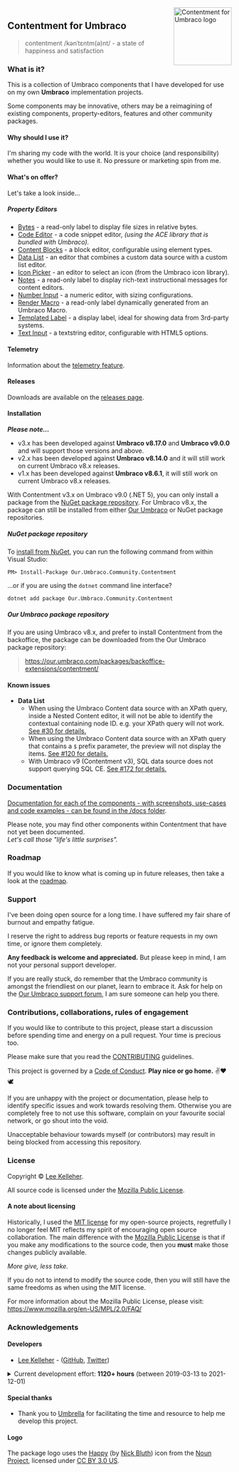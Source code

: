 <img src="../docs/assets/img/logo.png" alt="Contentment for Umbraco logo" title="A state of Umbraco happiness." height="130" align="right">

## Contentment for Umbraco

> contentment /kənˈtɛntm(ə)nt/ - a state of happiness and satisfaction

### What is it?

This is a collection of Umbraco components that I have developed for use on my own **Umbraco** implementation projects.

Some components may be innovative, others may be a reimagining of existing components, property-editors, features and other community packages.


#### Why should I use it?

I'm sharing my code with the world. It is your choice (and responsibility) whether you would like to use it.
No pressure or marketing spin from me.


#### What's on offer?

Let's take a look inside...

##### Property Editors

- [Bytes](../docs/editors/bytes.md) - a read-only label to display file sizes in relative bytes.
- [Code Editor](../docs/editors/code-editor.md) - a code snippet editor, _(using the ACE library that is bundled with Umbraco)._
- [Content Blocks](../docs/editors/content-blocks.md) - a block editor, configurable using element types.
- [Data List](../docs/editors/data-list.md) - an editor that combines a custom data source with a custom list editor.
- [Icon Picker](../docs/editors/icon-picker.md) - an editor to select an icon (from the Umbraco icon library).
- [Notes](../docs/editors/notes.md) - a read-only label to display rich-text instructional messages for content editors.
- [Number Input](../docs/editors/number-input.md) - a numeric editor, with sizing configurations.
- [Render Macro](../docs/editors/render-macro.md) - a read-only label dynamically generated from an Umbraco Macro.
- [Templated Label](../docs/editors/templated-label.md) - a display label, ideal for showing data from 3rd-party systems.
- [Text Input](../docs/editors/text-input.md) - a textstring editor, configurable with HTML5 options.

#### Telemetry

Information about the [telemetry feature](../docs/telemetry.md).

#### Releases

Downloads are available on the [releases page](https://github.com/leekelleher/umbraco-contentment/releases).

#### Installation

_**Please note...**_

- v3.x has been developed against **Umbraco v8.17.0** and **Umbraco v9.0.0** and will support those versions and above.
- v2.x has been developed against **Umbraco v8.14.0** and it will still work on current Umbraco v8.x releases.
- v1.x has been developed against **Umbraco v8.6.1**, it will still work on current Umbraco v8.x releases.

With Contentment v3.x on Umbraco v9.0 (.NET 5), you can only install a package from the [NuGet package repository](https://www.nuget.org/packages/Our.Umbraco.Community.Contentment). For Umbraco v8.x, the package can still be installed from either [Our Umbraco](https://our.umbraco.com/packages/backoffice-extensions/contentment/) or NuGet package repositories.

##### NuGet package repository

To [install from NuGet](https://www.nuget.org/packages/Our.Umbraco.Community.Contentment), you can run the following command from within Visual Studio:

    PM> Install-Package Our.Umbraco.Community.Contentment

...or if you are using the `dotnet` command line interface?

    dotnet add package Our.Umbraco.Community.Contentment

##### Our Umbraco package repository

If you are using Umbraco v8.x, and prefer to install Contentment from the backoffice, the package can be downloaded from the Our Umbraco package repository:

> <https://our.umbraco.com/packages/backoffice-extensions/contentment/>

#### Known issues

- **Data List**
  - When using the Umbraco Content data source with an XPath query, inside a Nested Content editor, it will not be able to identify the contextual containing node ID. e.g. your XPath query will not work. [See #30 for details.](https://github.com/leekelleher/umbraco-contentment/issues/30)
  - When using the Umbraco Content data source with an XPath query that contains a `$` prefix parameter, the preview will not display the items. [See #120 for details.](https://github.com/leekelleher/umbraco-contentment/issues/120)
  - With Umbraco v9 (Contentment v3), SQL data source does not support querying SQL CE. [See #172 for details.](https://github.com/leekelleher/umbraco-contentment/issues/172)


### Documentation

[Documentation for each of the components - with screenshots, use-cases and code examples - can be found in the /docs folder](../docs/).

Please note, you may find other components within Contentment that have not yet been documented.<br>
_Let's call those "life's little surprises"._


### Roadmap

If you would like to know what is coming up in future releases, then take a look at the [roadmap](ROADMAP.md).


### Support

I've been doing open source for a long time. I have suffered my fair share of burnout and empathy fatigue.

I reserve the right to address bug reports or feature requests in my own time, or ignore them completely.

**Any feedback is welcome and appreciated.** But please keep in mind, I am not your personal support developer.

If you are really stuck, do remember that the Umbraco community is amongst the friendliest on our planet, learn to embrace it. 
Ask for help on the [Our Umbraco support forum](https://our.umbraco.com/), I am sure someone can help you there.


### Contributions, collaborations, rules of engagement

If you would like to contribute to this project, please start a discussion before spending time and energy on a pull request. Your time is precious too.

Please make sure that you read the [CONTRIBUTING](CONTRIBUTING.md) guidelines.

This project is governed by a [Code of Conduct](CODE_OF_CONDUCT.md). **Play nice or go home.** :v::heart::dove:

If you are unhappy with the project or documentation, please help to identify specific issues and work towards resolving them.
Otherwise you are completely free to not use this software, complain on your favourite social network, or go shout into the void.

Unacceptable behaviour towards myself (or contributors) may result in being blocked from accessing this repository.


### License

Copyright &copy; [Lee Kelleher](https://leekelleher.com).

All source code is licensed under the [Mozilla Public License](../LICENSE).

#### A note about licensing

Historically, I used the [MIT license](https://opensource.org/licenses/MIT) for my open-source projects, regretfully I no longer feel MIT reflects my spirit of encouraging open source collaboration.
The main difference with the [Mozilla Public License](https://opensource.org/licenses/MPL-2.0) is that if you make any modifications to the source code, then you **must** make those changes publicly available.

_More give, less take._

If you do not to intend to modify the source code, then you will still have the same freedoms as when using the MIT license.

For more information about the Mozilla Public License, please visit: <https://www.mozilla.org/en-US/MPL/2.0/FAQ/>


### Acknowledgements

#### Developers

- [Lee Kelleher](https://leekelleher.com) - ([GitHub](https://github.com/leekelleher), [Twitter](https://twitter.com/leekelleher))

<details>
<summary>Current development effort: <b>1120+ hours</b> (between 2019-03-13 to 2021-12-01)</summary>

_To give you an idea of how much human developer time/effort has been put into making this package._

</details>


#### Special thanks

- Thank you to [Umbrella](https://umbrellainc.co.uk) for facilitating the time and resource to help me develop this project.


#### Logo

The package logo uses the [Happy](https://thenounproject.com/term/happy/375493/) (by [Nick Bluth](https://thenounproject.com/nickbluth/)) icon from the [Noun Project](https://thenounproject.com), licensed under [CC BY 3.0 US](https://creativecommons.org/licenses/by/3.0/us/).
